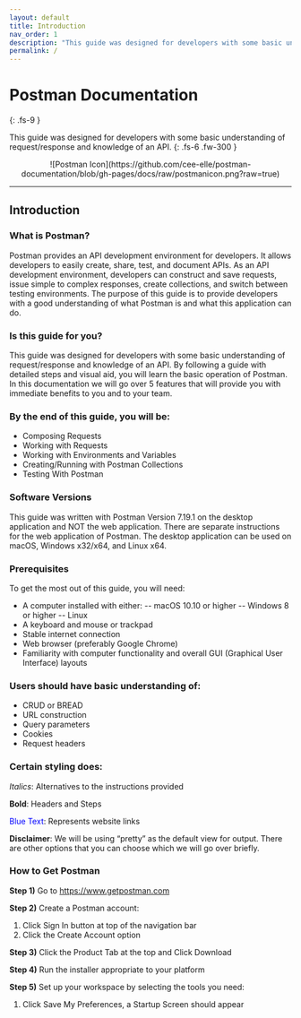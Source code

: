 ```yaml
---
layout: default
title: Introduction
nav_order: 1
description: "This guide was designed for developers with some basic understanding of request/response and knowledge of an API."
permalink: /
---
```


# Postman Documentation
{: .fs-9 }

This guide was designed for developers with some basic understanding of request/response and knowledge of an API.
{: .fs-6 .fw-300 }

<p align="center">
  ![Postman Icon](https://github.com/cee-elle/postman-documentation/blob/gh-pages/docs/raw/postmanicon.png?raw=true)
</p>

---

## Introduction


### What is Postman?

Postman provides an API development environment for developers. It allows developers to easily create, share, test, and document APIs. As an API development environment, developers can construct and save requests, issue simple to complex responses, create collections, and switch between testing environments. The purpose of this guide is to provide developers with a good understanding of what Postman is and what this application can do.


### Is this guide for you?

This guide was designed for developers with some basic understanding of request/response and knowledge of an API. By following a guide with detailed steps and visual aid, you will learn the basic operation of Postman. In this documentation we will go over 5 features that will provide  you with immediate benefits to you and to your team.


### By the end of this guide, you will be:

- Composing Requests
- Working with Requests
- Working with Environments and Variables 
- Creating/Running with Postman Collections
- Testing With Postman


### Software Versions
This guide was written with Postman Version 7.19.1 on the desktop application and NOT the web application. There are separate instructions for the web application of Postman. The desktop application can be used on macOS, Windows x32/x64, and Linux x64.


### Prerequisites
To get the most out of this guide, you will need:
- A computer installed with either:
-- macOS 10.10 or higher
-- Windows 8 or higher
-- Linux
- A keyboard and mouse or trackpad
- Stable internet connection
- Web browser (preferably Google Chrome)
- Familiarity with computer functionality and overall GUI (Graphical User Interface) layouts


### Users should have basic understanding of:
- CRUD or BREAD
- URL construction
- Query parameters
- Cookies
- Request headers


### Certain styling does: 
*Italics*: Alternatives to the instructions provided

**Bold**: Headers and Steps

<font color='blue'>Blue Text</font>: Represents website links

**Disclaimer**: We will be using “pretty” as the default view for output. There are other options that you can choose which we will go over briefly.


### How to Get Postman

**Step 1)** Go to https://www.getpostman.com

**Step 2)** Create a Postman account:

  1. Click Sign In button at top of the navigation bar
  2. Click the Create Account option

**Step 3)** Click the Product Tab at the top and Click Download

**Step 4)** Run the installer appropriate to your platform

**Step 5)** Set up your workspace by selecting the tools you need:

  1. Click Save My Preferences, a Startup Screen should appear

